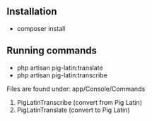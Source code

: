 
## Installation

- composer install

## Running commands
- php artisan pig-latin:translate
- php artisan pig-latin:transcribe

Files are found under: app/Console/Commands
1. PigLatinTranscribe (convert from Pig Latin)
2. PigLatinTranslate (convert to Pig Latin)
